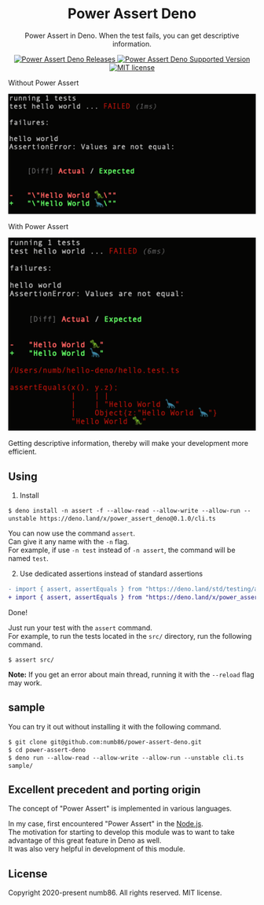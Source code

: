 <div align="center">
  <h1>Power Assert Deno</h1>
  <p>Power Assert in Deno. When the test fails, you can get descriptive information.</p>
  <a href="https://github.com/numb86/power-assert-deno/releases/latest/">
    <img alt="Power Assert Deno Releases" src="https://img.shields.io/github/v/release/numb86/power-assert-deno?logo=github" />
  </a>
  <a href="https://github.com/denoland/deno">
    <img alt="Power Assert Deno Supported Version" src="https://img.shields.io/badge/deno-^1.4.4-informational?logo=deno" />
  </a>
  <a href="./LICENSE">
    <img src="https://img.shields.io/badge/License-MIT-blue.svg" alt="MIT license" />
  </a>
</div>

Without Power Assert

![without power assert](./demo1.png)

With Power Assert

![with power assert](./demo2.png)

Getting descriptive information, thereby will make your development more efficient.

## Using

1. Install

```
$ deno install -n assert -f --allow-read --allow-write --allow-run --unstable https://deno.land/x/power_assert_deno@0.1.0/cli.ts
```

You can now use the command `assert`.  
Can give it any name with the `-n` flag.  
For example, if use `-n test` instead of `-n assert`, the command will be named `test`.

2. Use dedicated assertions instead of standard assertions

```diff
- import { assert, assertEquals } from "https://deno.land/std/testing/asserts.ts";
+ import { assert, assertEquals } from "https://deno.land/x/power_assert_deno@0.1.0/mod.ts";
```

Done!

Just run your test with the `assert` command.  
For example, to run the tests located in the `src/` directory, run the following command.

```
$ assert src/
```

**Note:** If you get an error about main thread, running it with the `--reload` flag may work.

## sample

You can try it out without installing it with the following command.

```
$ git clone git@github.com:numb86/power-assert-deno.git
$ cd power-assert-deno
$ deno run --allow-read --allow-write --allow-run --unstable cli.ts sample/
```

## Excellent precedent and porting origin

The concept of "Power Assert" is implemented in various languages.

In my case, first encountered "Power Assert" in the [Node.js](https://github.com/power-assert-js).  
The motivation for starting to develop this module was to want to take advantage of this great feature in Deno as well.  
It was also very helpful in development of this module.

## License

Copyright 2020-present numb86. All rights reserved. MIT license.
